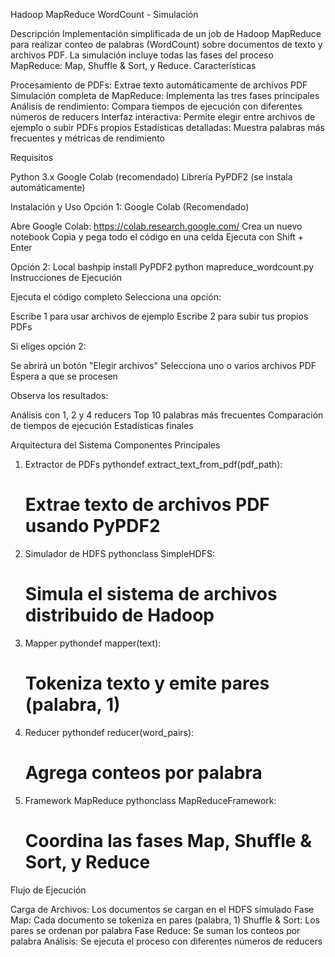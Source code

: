 Hadoop MapReduce WordCount - Simulación

Descripción
Implementación simplificada de un job de Hadoop MapReduce para realizar conteo de palabras (WordCount) sobre documentos de texto y archivos PDF. La simulación incluye todas las fases del proceso MapReduce: Map, Shuffle & Sort, y Reduce.
Características

Procesamiento de PDFs: Extrae texto automáticamente de archivos PDF
Simulación completa de MapReduce: Implementa las tres fases principales
Análisis de rendimiento: Compara tiempos de ejecución con diferentes números de reducers
Interfaz interactiva: Permite elegir entre archivos de ejemplo o subir PDFs propios
Estadísticas detalladas: Muestra palabras más frecuentes y métricas de rendimiento

Requisitos

Python 3.x
Google Colab (recomendado)
Librería PyPDF2 (se instala automáticamente)

Instalación y Uso
Opción 1: Google Colab (Recomendado)

Abre Google Colab: https://colab.research.google.com/
Crea un nuevo notebook
Copia y pega todo el código en una celda
Ejecuta con Shift + Enter

Opción 2: Local
bashpip install PyPDF2
python mapreduce_wordcount.py
Instrucciones de Ejecución

Ejecuta el código completo
Selecciona una opción:

Escribe 1 para usar archivos de ejemplo
Escribe 2 para subir tus propios PDFs


Si eliges opción 2:

Se abrirá un botón "Elegir archivos"
Selecciona uno o varios archivos PDF
Espera a que se procesen


Observa los resultados:

Análisis con 1, 2 y 4 reducers
Top 10 palabras más frecuentes
Comparación de tiempos de ejecución
Estadísticas finales



Arquitectura del Sistema
Componentes Principales
1. Extractor de PDFs
pythondef extract_text_from_pdf(pdf_path):
    # Extrae texto de archivos PDF usando PyPDF2
2. Simulador de HDFS
pythonclass SimpleHDFS:
    # Simula el sistema de archivos distribuido de Hadoop
3. Mapper
pythondef mapper(text):
    # Tokeniza texto y emite pares (palabra, 1)
4. Reducer
pythondef reducer(word_pairs):
    # Agrega conteos por palabra
5. Framework MapReduce
pythonclass MapReduceFramework:
    # Coordina las fases Map, Shuffle & Sort, y Reduce
Flujo de Ejecución

Carga de Archivos: Los documentos se cargan en el HDFS simulado
Fase Map: Cada documento se tokeniza en pares (palabra, 1)
Shuffle & Sort: Los pares se ordenan por palabra
Fase Reduce: Se suman los conteos por palabra
Análisis: Se ejecuta el proceso con diferentes números de reducers

